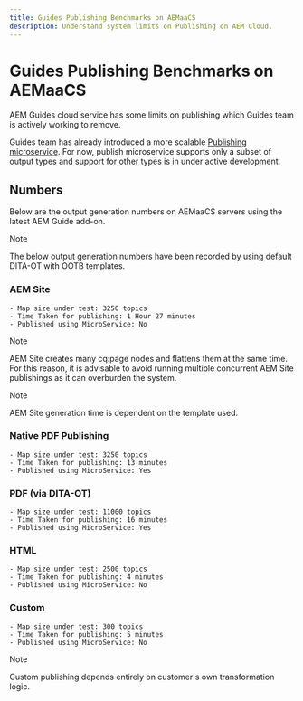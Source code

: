 ```yaml
---
title: Guides Publishing Benchmarks on AEMaaCS
description: Understand system limits on Publishing on AEM Cloud.
---
```


# Guides Publishing Benchmarks on AEMaaCS

AEM Guides cloud service has some limits on publishing which Guides team is actively working to remove.

Guides team has already introduced a more scalable [Publishing microservice](publish-microservice-architecture-and-performance.md). For now, publish microservice supports only a subset of output types and support for other types is in under active development.

## Numbers

Below are the output generation numbers on AEMaaCS servers using the latest AEM Guide add-on.

>[!NOTE]
>
> The below output generation numbers have been recorded by using default DITA-OT with OOTB templates.

### AEM Site

    - Map size under test: 3250 topics
    - Time Taken for publishing: 1 Hour 27 minutes
    - Published using MicroService: No
>[!NOTE]
>
> AEM Site creates many cq:page nodes and flattens them at the same time.
> For this reason, it is advisable to avoid running multiple concurrent AEM Site publishings as it can overburden the system.

>[!NOTE]
>
> AEM Site generation time is dependent on the template used.

### Native PDF Publishing

    - Map size under test: 3250 topics
    - Time Taken for publishing: 13 minutes
    - Published using MicroService: Yes

### PDF (via DITA-OT)

    - Map size under test: 11000 topics
    - Time Taken for publishing: 16 minutes
    - Published using MicroService: Yes

### HTML

    - Map size under test: 2500 topics
    - Time Taken for publishing: 4 minutes
    - Published using MicroService: No

### Custom

    - Map size under test: 300 topics
    - Time Taken for publishing: 5 minutes
    - Published using MicroService: No

>[!NOTE]
>
> Custom publishing depends entirely on customer's own transformation logic.
